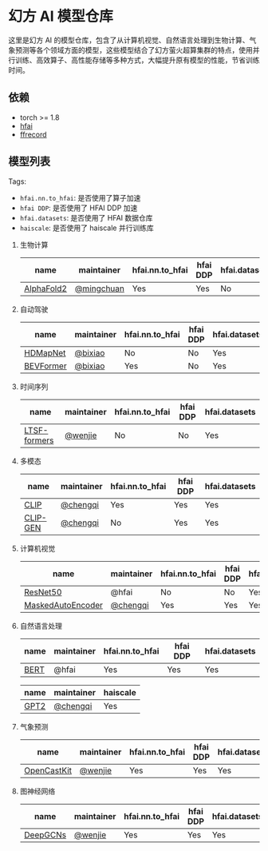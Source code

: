 # 幻方 AI 模型仓库

这里是幻方 AI 的模型仓库，包含了从计算机视觉、自然语言处理到生物计算、气象预测等各个领域方面的模型，这些模型结合了幻方萤火超算集群的特点，使用并行训练、高效算子、高性能存储等多种方式，大幅提升原有模型的性能，节省训练时间。


## 依赖

- torch >= 1.8
- [hfai](https://doc.hfai.high-flyer.cn/index.html)
- [ffrecord](https://github.com/HFAiLab/ffrecord/)

## 模型列表

Tags:

- `hfai.nn.to_hfai`: 是否使用了算子加速
- `hfai DDP`: 是否使用了 HFAI DDP 加速
- `hfai.datasets`: 是否使用了 HFAI 数据仓库
- `haiscale`: 是否使用了 haiscale 并行训练库


1. 生物计算

    | name                                                         | maintainer                                | hfai.nn.to_hfai  | hfai DDP  | hfai.datasets  |
    |--------------------------------------------------------------|-------------------------------------------|------------------|-----------|----------------|
    | [AlphaFold2](https://github.com/HFAiLab/alphafold-optimized) | [@mingchuan](https://github.com/Revnize)  | Yes              | Yes       | No             |


2. 自动驾驶

    | name                                              | maintainer                                | hfai.nn.to_hfai  | hfai DDP  | hfai.datasets  |
    |---------------------------------------------------|-------------------------------------------|------------------|-----------|----------------|
    | [HDMapNet](https://github.com/HFAiLab/hdmapnet)   | [@bixiao](https://github.com/Freja71122)  | No               | No        | Yes            |
    | [BEVFormer](https://github.com/HFAiLab/BEVFormer) | [@bixiao](https://github.com/Freja71122)  | Yes              | No        | Yes            |


3. 时间序列

    | name                                                      | maintainer                             | hfai.nn.to_hfai  | hfai DDP  | hfai.datasets  |
    |-----------------------------------------------------------|----------------------------------------|------------------|-----------|----------------|
    | [LTSF-formers](https://github.com/HFAiLab/LTSF-formers)   | [@wenjie](https://github.com/VachelHU) | No               | No        | Yes            |


4. 多模态

    | name                                             | maintainer                                    | hfai.nn.to_hfai  | hfai DDP  | hfai.datasets  |
    |--------------------------------------------------|-----------------------------------------------|------------------|-----------|----------------|
    | [CLIP](clip)                                     | [@chengqi](https://github.com/KinglittleQ)    | Yes              | Yes       | Yes            |
    | [CLIP-GEN](https://github.com/HFAiLab/clip-gen)  | [@chengqi](https://github.com/KinglittleQ)    | No               | Yes       | Yes            |


5. 计算机视觉

    | name                     | maintainer                                    | hfai.nn.to_hfai  | hfai DDP  | hfai.datasets  |
    |--------------------------|-----------------------------------------------|------------------|-----------|----------------|
    | [ResNet50](resnet)       | @hfai                                         | No               | No        | Yes            |
    | [MaskedAutoEncoder](mae) | [@chengqi](https://github.com/KinglittleQ)    | Yes              | Yes       | Yes            |


6. 自然语言处理

    | name         | maintainer                                    | hfai.nn.to_hfai  | hfai DDP  | hfai.datasets  |
    |--------------|-----------------------------------------------|------------------|-----------|----------------|
    | [BERT](bert) | @hfai                                         | Yes              | Yes       | Yes            |

    | name         | maintainer                                    | haiscale         |
    |--------------|-----------------------------------------------|------------------|
    | [GPT2](gpt)  | [@chengqi](https://github.com/KinglittleQ)    | Yes              |

7. 气象预测

    | name                                                   | maintainer                             | hfai.nn.to_hfai  | hfai DDP  | hfai.datasets  |
    |--------------------------------------------------------|----------------------------------------|------------------|-----------|----------------|
    | [OpenCastKit](https://github.com/HFAiLab/OpenCastKit)  | [@wenjie](https://github.com/VachelHU) | Yes              | Yes       | Yes            |

8. 图神经网络

    | name                                                         | maintainer                             | hfai.nn.to_hfai  | hfai DDP  | hfai.datasets  |
    |--------------------------------------------------------------|----------------------------------------|------------------|-----------|----------------|
    | [DeepGCNs](https://github.com/HFAiLab/Distributed-DeepGCNs)  | [@wenjie](https://github.com/VachelHU) | Yes              | Yes       | Yes            |

